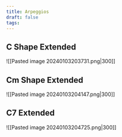 ```yaml
---
title: Arpeggios
draft: false
tags:
---
```

## C Shape Extended
![[Pasted image 20240103203731.png|300]]
## Cm Shape Extended
![[Pasted image 20240103204147.png|300]]
## C7 Extended
![[Pasted image 20240103204725.png|300]]


